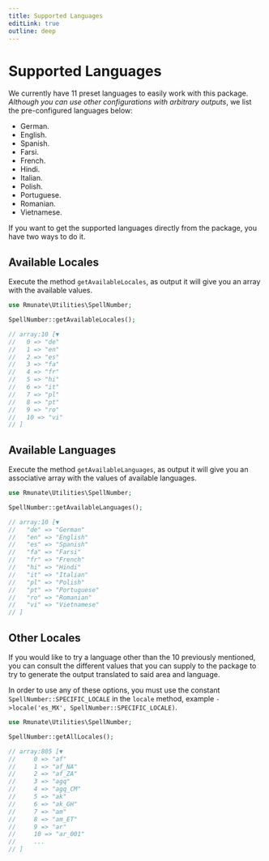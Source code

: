 ```yaml
---
title: Supported Languages
editLink: true
outline: deep
---
```


# Supported Languages

We currently have 11 preset languages to easily work with this package. _Although you can use other configurations with arbitrary outputs_, we list the pre-configured languages below:

- German.
- English.
- Spanish.
- Farsi.
- French.
- Hindi.
- Italian.
- Polish.
- Portuguese.
- Romanian.
- Vietnamese.

If you want to get the supported languages directly from the package, you have two ways to do it.

## Available Locales
Execute the method `getAvailableLocales`, as output it will give you an array with the available values.

```php
use Rmunate\Utilities\SpellNumber;

SpellNumber::getAvailableLocales();

// array:10 [▼
//   0 => "de"
//   1 => "en"
//   2 => "es"
//   3 => "fa"
//   4 => "fr"
//   5 => "hi"
//   6 => "it"
//   7 => "pl"
//   8 => "pt"
//   9 => "ro"
//   10 => "vi"
// ]
```

## Available Languages

Execute the method `getAvailableLanguages`, as output it will give you an associative array with the values of available languages.

```php
use Rmunate\Utilities\SpellNumber;

SpellNumber::getAvailableLanguages();

// array:10 [▼ 
//   "de" => "German"
//   "en" => "English"
//   "es" => "Spanish"
//   "fa" => "Farsi"
//   "fr" => "French"
//   "hi" => "Hindi"
//   "it" => "Italian"
//   "pl" => "Polish"
//   "pt" => "Portuguese"
//   "ro" => "Romanian"
//   "vi" => "Vietnamese"
// ]
```

## Other Locales

If you would like to try a language other than the 10 previously mentioned, you can consult the different values that you can supply to the package to try to generate the output translated to said area and language.

In order to use any of these options, you must use the constant `SpellNumber::SPECIFIC_LOCALE` in the `locale` method, example `->locale('es_MX', SpellNumber::SPECIFIC_LOCALE)`.


```php
use Rmunate\Utilities\SpellNumber;

SpellNumber::getAllLocales();

// array:805 [▼ 
//     0 => "af"
//     1 => "af_NA"
//     2 => "af_ZA"
//     3 => "agq"
//     4 => "agq_CM"
//     5 => "ak"
//     6 => "ak_GH"
//     7 => "am"
//     8 => "am_ET"
//     9 => "ar"
//     10 => "ar_001"
//     ...
// ]
```